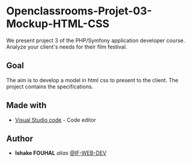 # Openclassrooms-Projet-03-Mockup-HTML-CSS

We present project 3 of the PHP/Symfony application developer course. Analyze your client's needs for their film festival.

## Goal

The aim is to develop a model in html css to present to the client. The project contains the specifications.

## Made with

* [Visual Studio code](https://code.visualstudio.com/) - Code editor

## Author

* **Ishake FOUHAL** _alias_ [@IF-WEB-DEV](https://github.com/if-web-dev)
